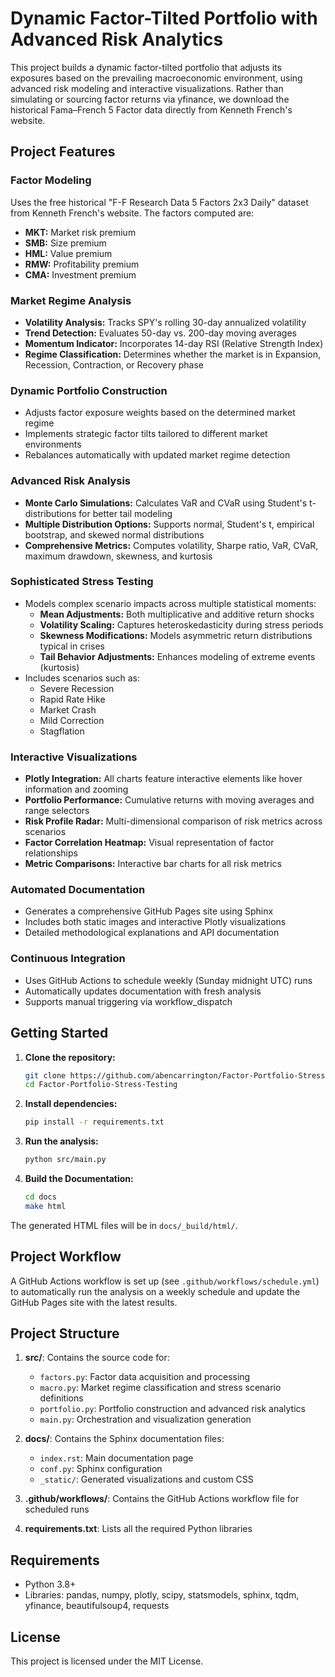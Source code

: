 # Dynamic Factor-Tilted Portfolio with Advanced Risk Analytics

This project builds a dynamic factor-tilted portfolio that adjusts its exposures based on the prevailing macroeconomic environment, using advanced risk modeling and interactive visualizations. Rather than simulating or sourcing factor returns via yfinance, we download the historical Fama–French 5 Factor data directly from Kenneth French's website.

## Project Features

### Factor Modeling
Uses the free historical "F-F Research Data 5 Factors 2x3 Daily" dataset from Kenneth French's website. The factors computed are:
- **MKT:** Market risk premium  
- **SMB:** Size premium  
- **HML:** Value premium  
- **RMW:** Profitability premium  
- **CMA:** Investment premium

### Market Regime Analysis
- **Volatility Analysis:** Tracks SPY's rolling 30-day annualized volatility
- **Trend Detection:** Evaluates 50-day vs. 200-day moving averages
- **Momentum Indicator:** Incorporates 14-day RSI (Relative Strength Index)
- **Regime Classification:** Determines whether the market is in Expansion, Recession, Contraction, or Recovery phase

### Dynamic Portfolio Construction
- Adjusts factor exposure weights based on the determined market regime
- Implements strategic factor tilts tailored to different market environments
- Rebalances automatically with updated market regime detection

### Advanced Risk Analysis
- **Monte Carlo Simulations:** Calculates VaR and CVaR using Student's t-distributions for better tail modeling
- **Multiple Distribution Options:** Supports normal, Student's t, empirical bootstrap, and skewed normal distributions
- **Comprehensive Metrics:** Computes volatility, Sharpe ratio, VaR, CVaR, maximum drawdown, skewness, and kurtosis

### Sophisticated Stress Testing
- Models complex scenario impacts across multiple statistical moments:
  - **Mean Adjustments:** Both multiplicative and additive return shocks
  - **Volatility Scaling:** Captures heteroskedasticity during stress periods
  - **Skewness Modifications:** Models asymmetric return distributions typical in crises
  - **Tail Behavior Adjustments:** Enhances modeling of extreme events (kurtosis)
- Includes scenarios such as:
  - Severe Recession
  - Rapid Rate Hike
  - Market Crash
  - Mild Correction
  - Stagflation

### Interactive Visualizations
- **Plotly Integration:** All charts feature interactive elements like hover information and zooming
- **Portfolio Performance:** Cumulative returns with moving averages and range selectors
- **Risk Profile Radar:** Multi-dimensional comparison of risk metrics across scenarios
- **Factor Correlation Heatmap:** Visual representation of factor relationships
- **Metric Comparisons:** Interactive bar charts for all risk metrics

### Automated Documentation
- Generates a comprehensive GitHub Pages site using Sphinx
- Includes both static images and interactive Plotly visualizations
- Detailed methodological explanations and API documentation

### Continuous Integration
- Uses GitHub Actions to schedule weekly (Sunday midnight UTC) runs
- Automatically updates documentation with fresh analysis
- Supports manual triggering via workflow_dispatch

## Getting Started

1. **Clone the repository:**
   ```bash
   git clone https://github.com/abencarrington/Factor-Portfolio-Stress-Testing
   cd Factor-Portfolio-Stress-Testing
   ```

2. **Install dependencies:**
   ```bash
   pip install -r requirements.txt
   ```

3. **Run the analysis:**
   ```bash
   python src/main.py
   ```

4. **Build the Documentation:**
   ```bash
   cd docs
   make html
   ```

The generated HTML files will be in `docs/_build/html/`.

## Project Workflow

A GitHub Actions workflow is set up (see `.github/workflows/schedule.yml`) to automatically run the analysis on a weekly schedule and update the GitHub Pages site with the latest results.

## Project Structure

1. **src/**: Contains the source code for:
   - `factors.py`: Factor data acquisition and processing
   - `macro.py`: Market regime classification and stress scenario definitions
   - `portfolio.py`: Portfolio construction and advanced risk analytics
   - `main.py`: Orchestration and visualization generation

2. **docs/**: Contains the Sphinx documentation files:
   - `index.rst`: Main documentation page
   - `conf.py`: Sphinx configuration
   - `_static/`: Generated visualizations and custom CSS

3. **.github/workflows/**: Contains the GitHub Actions workflow file for scheduled runs

4. **requirements.txt**: Lists all the required Python libraries

## Requirements

- Python 3.8+
- Libraries: pandas, numpy, plotly, scipy, statsmodels, sphinx, tqdm, yfinance, beautifulsoup4, requests

## License

This project is licensed under the MIT License.
